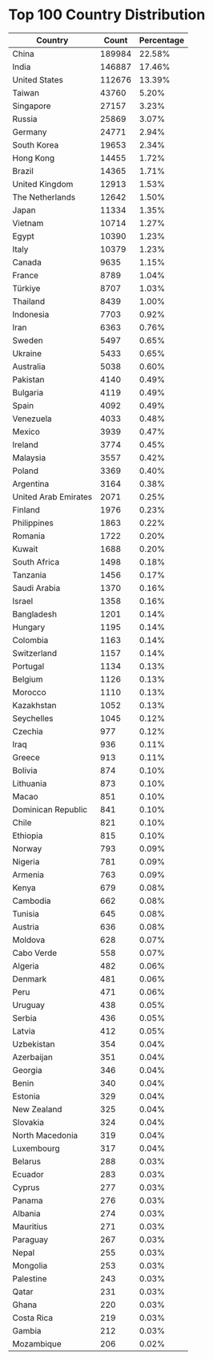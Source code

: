 # Top 100 Country Distribution
| Country | Count | Percentage |
|----|----|----|
| China | 189984 | 22.58% |
| India | 146887 | 17.46% |
| United States | 112676 | 13.39% |
| Taiwan | 43760 | 5.20% |
| Singapore | 27157 | 3.23% |
| Russia | 25869 | 3.07% |
| Germany | 24771 | 2.94% |
| South Korea | 19653 | 2.34% |
| Hong Kong | 14455 | 1.72% |
| Brazil | 14365 | 1.71% |
| United Kingdom | 12913 | 1.53% |
| The Netherlands | 12642 | 1.50% |
| Japan | 11334 | 1.35% |
| Vietnam | 10714 | 1.27% |
| Egypt | 10390 | 1.23% |
| Italy | 10379 | 1.23% |
| Canada | 9635 | 1.15% |
| France | 8789 | 1.04% |
| Türkiye | 8707 | 1.03% |
| Thailand | 8439 | 1.00% |
| Indonesia | 7703 | 0.92% |
| Iran | 6363 | 0.76% |
| Sweden | 5497 | 0.65% |
| Ukraine | 5433 | 0.65% |
| Australia | 5038 | 0.60% |
| Pakistan | 4140 | 0.49% |
| Bulgaria | 4119 | 0.49% |
| Spain | 4092 | 0.49% |
| Venezuela | 4033 | 0.48% |
| Mexico | 3939 | 0.47% |
| Ireland | 3774 | 0.45% |
| Malaysia | 3557 | 0.42% |
| Poland | 3369 | 0.40% |
| Argentina | 3164 | 0.38% |
| United Arab Emirates | 2071 | 0.25% |
| Finland | 1976 | 0.23% |
| Philippines | 1863 | 0.22% |
| Romania | 1722 | 0.20% |
| Kuwait | 1688 | 0.20% |
| South Africa | 1498 | 0.18% |
| Tanzania | 1456 | 0.17% |
| Saudi Arabia | 1370 | 0.16% |
| Israel | 1358 | 0.16% |
| Bangladesh | 1201 | 0.14% |
| Hungary | 1195 | 0.14% |
| Colombia | 1163 | 0.14% |
| Switzerland | 1157 | 0.14% |
| Portugal | 1134 | 0.13% |
| Belgium | 1126 | 0.13% |
| Morocco | 1110 | 0.13% |
| Kazakhstan | 1052 | 0.13% |
| Seychelles | 1045 | 0.12% |
| Czechia | 977 | 0.12% |
| Iraq | 936 | 0.11% |
| Greece | 913 | 0.11% |
| Bolivia | 874 | 0.10% |
| Lithuania | 873 | 0.10% |
| Macao | 851 | 0.10% |
| Dominican Republic | 841 | 0.10% |
| Chile | 821 | 0.10% |
| Ethiopia | 815 | 0.10% |
| Norway | 793 | 0.09% |
| Nigeria | 781 | 0.09% |
| Armenia | 763 | 0.09% |
| Kenya | 679 | 0.08% |
| Cambodia | 662 | 0.08% |
| Tunisia | 645 | 0.08% |
| Austria | 636 | 0.08% |
| Moldova | 628 | 0.07% |
| Cabo Verde | 558 | 0.07% |
| Algeria | 482 | 0.06% |
| Denmark | 481 | 0.06% |
| Peru | 471 | 0.06% |
| Uruguay | 438 | 0.05% |
| Serbia | 436 | 0.05% |
| Latvia | 412 | 0.05% |
| Uzbekistan | 354 | 0.04% |
| Azerbaijan | 351 | 0.04% |
| Georgia | 346 | 0.04% |
| Benin | 340 | 0.04% |
| Estonia | 329 | 0.04% |
| New Zealand | 325 | 0.04% |
| Slovakia | 324 | 0.04% |
| North Macedonia | 319 | 0.04% |
| Luxembourg | 317 | 0.04% |
| Belarus | 288 | 0.03% |
| Ecuador | 283 | 0.03% |
| Cyprus | 277 | 0.03% |
| Panama | 276 | 0.03% |
| Albania | 274 | 0.03% |
| Mauritius | 271 | 0.03% |
| Paraguay | 267 | 0.03% |
| Nepal | 255 | 0.03% |
| Mongolia | 253 | 0.03% |
| Palestine | 243 | 0.03% |
| Qatar | 231 | 0.03% |
| Ghana | 220 | 0.03% |
| Costa Rica | 219 | 0.03% |
| Gambia | 212 | 0.03% |
| Mozambique | 206 | 0.02% |
